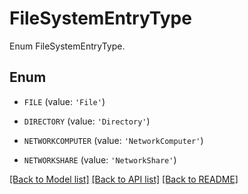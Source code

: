 # FileSystemEntryType

Enum FileSystemEntryType.

## Enum

* `FILE` (value: `'File'`)

* `DIRECTORY` (value: `'Directory'`)

* `NETWORKCOMPUTER` (value: `'NetworkComputer'`)

* `NETWORKSHARE` (value: `'NetworkShare'`)

[[Back to Model list]](README.md#documentation-for-models) [[Back to API list]](README.md#documentation-for-api-endpoints) [[Back to README]](README.md)


